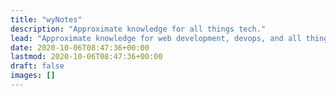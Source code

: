 ```yaml
---
title: "wyNotes"
description: "Approximate knowledge for all things tech."
lead: "Approximate knowledge for web development, devops, and all things tech."
date: 2020-10-06T08:47:36+00:00
lastmod: 2020-10-06T08:47:36+00:00
draft: false
images: []
---
```

